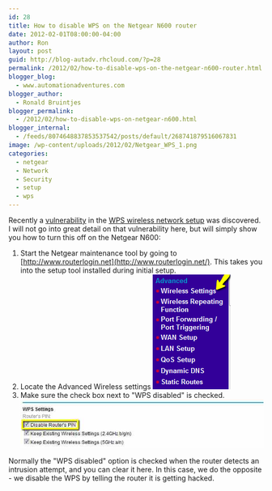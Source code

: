 ```yaml
---
id: 28
title: How to disable WPS on the Netgear N600 router
date: 2012-02-01T08:00:00-04:00
author: Ron
layout: post
guid: http://blog-autadv.rhcloud.com/?p=28
permalink: /2012/02/how-to-disable-wps-on-the-netgear-n600-router.html
blogger_blog:
  - www.automationadventures.com
blogger_author:
  - Ronald Bruintjes
blogger_permalink:
  - /2012/02/how-to-disable-wps-on-netgear-n600.html
blogger_internal:
  - /feeds/8074648837853537542/posts/default/268741879516067831
image: /wp-content/uploads/2012/02/Netgear_WPS_1.png
categories:
  - netgear
  - Network
  - Security
  - setup
  - wps
---
```

Recently a [vulnerability](http://en.wikipedia.org/wiki/Wi-Fi_Protected_Setup#Security_issues) in the [WPS wireless network setup](http://en.wikipedia.org/wiki/Wi-Fi_Protected_Setup) was discovered. I will not go into great detail on that vulnerability here, but will simply show you how to turn this off on the Netgear N600:

  1. Start the Netgear maintenance tool by going to [http://www.routerlogin.net](http://www.routerlogin.net/). This takes you into the setup tool installed during initial setup.
  2. Locate the Advanced Wireless settings
  ![](/wp-content/uploads/2012/02/Netgear_WPS_1.png)
  3. Make sure the check box next to "WPS disabled" is checked.
  ![](/wp-content/uploads/2012/02/Netgear_WPS_2.jpg)

Normally the "WPS disabled" option is checked when the router detects an intrusion attempt, and you can clear it here. In this case, we do the opposite - we disable the WPS by telling the router it is getting hacked.